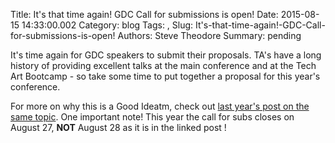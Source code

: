 Title: It's that time again! GDC Call for submissions is open!
Date: 2015-08-15 14:33:00.002
Category: blog
Tags: , 
Slug: It's-that-time-again!-GDC-Call-for-submissions-is-open!
Authors: Steve Theodore
Summary: pending

It's time again for GDC speakers to submit their proposals.  TA's have a long history of providing excellent talks at the main conference and at the Tech Art Bootcamp - so take some time to put together a proposal for this year's conference.   
  
For more on why this is a Good Ideatm, check out [last year's post on the same topic](http://techartsurvival.blogspot.com/2014/08/submit.html).  One important note! This year the call for subs closes on August 27, **NOT** August 28 as it is in the linked post !


